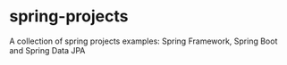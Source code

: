 # spring-projects
A collection of spring projects examples: Spring Framework, Spring Boot and Spring Data JPA

